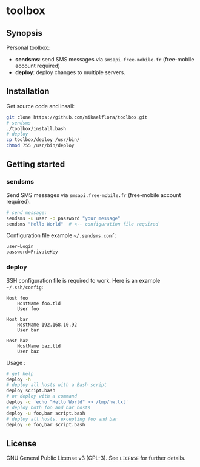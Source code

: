 # toolbox

## Synopsis

Personal toolbox:  
  - **sendsms**: send SMS messages via `smsapi.free-mobile.fr` (free-mobile account required)
  - **deploy**: deploy changes to multiple servers.

## Installation

Get source code and insall:  
```bash
git clone https://github.com/mikaelflora/toolbox.git
# sendsms
./toolbox/install.bash
# deploy
cp toolbox/deploy /usr/bin/
chmod 755 /usr/bin/deploy
```

## Getting started

### sendsms

Send SMS messages via `smsapi.free-mobile.fr` (free-mobile account required).

```bash
# send message:
sendsms -u user -p password "your message"
sendsms "Hello World"  # <-- configuration file required
```

Configuration file example `~/.sendsms.conf`:  
```file
user=Login
password=PrivateKey
```

### deploy

SSH configuration file is required to work. Here is an example `~/.ssh/config`:  
```file
Host foo
    HostName foo.tld
    User foo

Host bar
    HostName 192.168.10.92
    User bar

Host baz
    HostName baz.tld
    User baz
```

Usage :  
```bash
# get help
deploy -h
# deploy all hosts with a Bash script
deploy script.bash
# or deploy with a command
deploy -c 'echo "Hello World" >> /tmp/hw.txt'
# deploy both foo and bar hosts
deploy -u foo,bar script.bash
# deploy all hosts, excepting foo and bar
deploy -e foo,bar script.bash
```

## License

GNU General Public License v3 (GPL-3). See `LICENSE` for further details.

